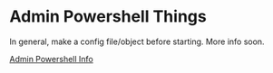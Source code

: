 # Admin Powershell Things

In general, make a config file/object before starting. More info soon.

[Admin Powershell Info](https://kenhansen01.github.io/AdminPowershell/)
